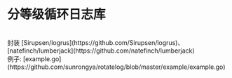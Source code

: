 # 分等级循环日志库
</br>
封装 [Sirupsen/logrus](https://github.com/Sirupsen/logrus)、[natefinch/lumberjack](https://github.com/natefinch/lumberjack)
</br>
例子: [example.go](https://github.com/sunrongya/rotatelog/blob/master/example/example.go)

